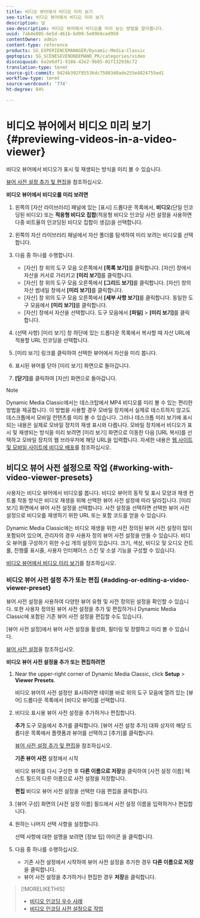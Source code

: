 ```yaml
---
title: 비디오 뷰어에서 비디오 미리 보기
seo-title: 비디오 뷰어에서 비디오 미리 보기
description: 널
seo-description: 비디오 뷰어에서 비디오를 미리 보는 방법을 알아봅니다.
uuid: 7ab4e805-6e5d-461b-bd99-5e09b9ced950
contentOwner: admin
content-type: reference
products: SG_EXPERIENCEMANAGER/Dynamic-Media-Classic
geptopics: SG_SCENESEVENONDEMAND_PK/categories/video
discoiquuid: 6a2e6df1-9186-42e2-9b85-01f132936c72
translation-type: tm+mt
source-git-commit: 9424b392f85536dc75083d0ade255e4824755ed1
workflow-type: tm+mt
source-wordcount: '774'
ht-degree: 84%

---
```



# 비디오 뷰어에서 비디오 미리 보기{#previewing-videos-in-a-video-viewer}

비디오 뷰어에서 비디오가 표시 및 재생되는 방식을 미리 볼 수 있습니다.

[뷰어 사전 설정 추가 및 편집](application-setup.md#adding_and_editing_viewer_presets)을 참조하십시오.

**비디오 뷰어에서 비디오를 미리 보려면**

1. 왼쪽의 [자산 라이브러리] 패널에 있는 [표시] 드롭다운 목록에서, **비디오**(단일 인코딩된 비디오) 또는 **적응형 비디오 집합**(적응형 비디오 인코딩 사전 설정을 사용하면 다중 비트율의 인코딩된 비디오 집합이 생김)을 선택합니다.
1. 왼쪽의 자산 라이브러리 패널에서 자산 폴더를 탐색하여 미리 보려는 비디오를 선택합니다.
1. 다음 중 하나를 수행합니다.

   * [자산] 창 위의 도구 모음 오른쪽에서 **[목록 보기]**&#x200B;를 클릭합니다. [자산] 창에서 자산을 커서로 가리키고 **[미리 보기]**&#x200B;를 클릭합니다.
   * [자산] 창 위의 도구 모음 오른쪽에서 **[그리드 보기]**&#x200B;를 클릭합니다. [자산] 창의 자산 썸네일 창에서 **[미리 보기]**&#x200B;를 클릭합니다.
   * [자산] 창 위의 도구 모음 오른쪽에서 **[세부 사항 보기]**&#x200B;를 클릭합니다. 동일한 도구 모음에서 **[미리 보기]**&#x200B;를 클릭합니다.
   * [자산] 창에서 자산을 선택합니다. 도구 모음에서 **[파일]** > **[미리 보기]**&#x200B;를 클릭합니다.

1. (선택 사항) [미리 보기] 창 하단에 있는 드롭다운 목록에서 복사할 때 자산 URL에 적용할 URL 인코딩을 선택합니다.
1. [미리 보기] 링크를 클릭하여 선택한 뷰어에서 자산을 미리 봅니다.
1. 표시된 뷰어를 닫아 [미리 보기] 화면으로 돌아갑니다.
1. **[닫기]**&#x200B;를 클릭하여 [자산] 화면으로 돌아갑니다.

>[!NOTE]
>
>Dynamic Media Classic에서는 데스크탑에서 MP4 비디오를 미리 볼 수 있는 편리한 방법을 제공합니다. 이 방법을 사용할 경우 모바일 장치에서 실제로 테스트하지 않고도 데스크톱에서 모바일 컨텐츠를 미리 볼 수 있습니다. 그러나 데스크톱 미리 보기에 표시되는 내용은 실제로 모바일 장치의 재생 표시와 다릅니다. 모바일 장치에서 비디오가 표시 및 재생되는 방식을 미리 보려면 [미리 보기] 화면으로 이동한 다음 [URL 복사]를 선택하고 모바일 장치의 웹 브라우저에 해당 URL을 입력합니다. 자세한 내용은 [웹 사이트 및 모바일 사이트에 비디오 배포](deploying-video-websites-mobile-sites.md#deploying_video_to_your_websites_and_mobile_sites)를 참조하십시오.

## 비디오 뷰어 사전 설정으로 작업 {#working-with-video-viewer-presets}

사용자는 비디오 뷰어에서 비디오를 봅니다. 비디오 뷰어의 동작 및 표시 모양과 재생 컨트롤 작동 방식은 비디오 재생을 위해 선택한 뷰어 사전 설정에 따라 달라집니다. [미리 보기] 화면에서 뷰어 사전 설정을 선택합니다. 사전 설정을 선택하면 선택한 뷰어 사전 설정으로 비디오를 재생하기 위한 URL 또는 포함 코드를 얻을 수 있습니다.

Dynamic Media Classic에는 비디오 재생을 위한 사전 정의된 뷰어 사전 설정이 많이 포함되어 있으며, 관리자의 경우 사용자 정의 뷰어 사전 설정을 만들 수 있습니다. 비디오 뷰어를 구성하기 위한 수십 개의 설정이 있습니다. 크기, 색상, 비디오 및 오디오 컨트롤, 진행률 표시줄, 사용자 인터페이스 스킨 및 소셜 기능을 구성할 수 있습니다.

[비디오 뷰어에서 비디오 미리 보기](previewing-videos-video-viewer.md#previewing_videos_in_a_video_viewer)를 참조하십시오.

### 비디오 뷰어 사전 설정 추가 또는 편집 {#adding-or-editing-a-video-viewer-preset}

뷰어 사전 설정을 사용하여 다양한 뷰어 유형 및 사전 정의된 설정을 확인할 수 있습니다. 또한 사용자 정의된 뷰어 사전 설정을 추가 및 편집하거나 Dynamic Media Classic에 포함된 기존 뷰어 사전 설정을 편집할 수도 있습니다.

[뷰어 사전 설정]에서 뷰어 사전 설정을 활성화, 필터링 및 정렬하고 미리 볼 수 있습니다.

[뷰어 사전 설정](application-setup.md#viewer_presets)을 참조하십시오.

**비디오 뷰어 사전 설정을 추가 또는 편집하려면**

1. Near the upper-right corner of Dynamic Media Classic, click **Setup** > **Viewer Presets**.

   비디오 뷰어의 사전 설정만 표시하려면 테이블 바로 위의 도구 모음에 열려 있는 [뷰어] 드롭다운 목록에서 [비디오 뷰어]를 선택합니다.

1. 비디오 표시용 뷰어 사전 설정을 추가하거나 편집합니다.

   **추가** 도구 모음에서 추가를 클릭합니다. [뷰어 사전 설정 추가] 대화 상자의 해당 드롭다운 목록에서 플랫폼과 뷰어를 선택하고 [추가]를 클릭합니다.

   [뷰어 사전 설정 추가 및 편집](application-setup.md#adding_and_editing_viewer_presets)을 참조하십시오.

   **기존 뷰어 사전** 설정에서 시작

   비디오 뷰어를 다시 구성한 후 **다른 이름으로 저장**&#x200B;을 클릭하여 [사전 설정 이름] 텍스트 필드의 다른 이름으로 사전 설정을 저장합니다.

   **편집** 비디오 뷰어 사전 설정을 선택한 다음 편집을 클릭합니다.

1. [뷰어 구성] 화면의 [사전 설정 이름] 필드에서 사전 설정 이름을 입력하거나 편집합니다.
1. 원하는 나머지 선택 사항을 설정합니다.

   선택 사항에 대한 설명을 보려면 [정보 팁] 아이콘 을 클릭합니다.

1. 다음 중 하나를 수행하십시오.

   * 기존 사전 설정에서 시작하여 뷰어 사전 설정을 추가한 경우 **다른 이름으로 저장**&#x200B;을 클릭합니다.
   * 뷰어 사전 설정을 추가하거나 편집한 경우 **저장**&#x200B;을 클릭합니다.

>[!MORELIKETHIS]
>
>* [비디오 인코딩 우수 사례](uploading-encoding-videos.md#best_practices_for_video_encoding)
>* [비디오 인코딩 사전 설정으로 작업](uploading-encoding-videos.md#working_with_video_encoding_presets)

